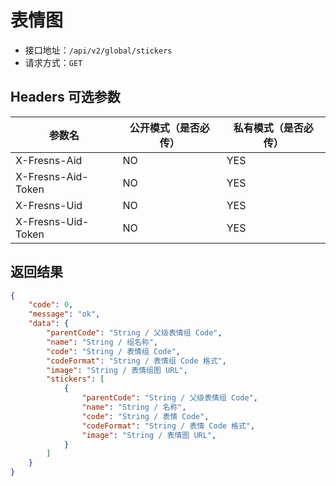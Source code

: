 # 表情图

- 接口地址：`/api/v2/global/stickers`
- 请求方式：`GET`

## Headers 可选参数

| 参数名 | 公开模式（是否必传） | 私有模式（是否必传） |
| --- | --- | --- |
| X-Fresns-Aid | NO | YES |
| X-Fresns-Aid-Token | NO | YES |
| X-Fresns-Uid | NO | YES |
| X-Fresns-Uid-Token | NO | YES |

## 返回结果

```json
{
    "code": 0,
    "message": "ok",
    "data": {
        "parentCode": "String / 父级表情组 Code",
        "name": "String / 组名称",
        "code": "String / 表情组 Code",
        "codeFormat": "String / 表情组 Code 格式",
        "image": "String / 表情组图 URL",
        "stickers": [
            {
                "parentCode": "String / 父级表情组 Code",
                "name": "String / 名称",
                "code": "String / 表情 Code",
                "codeFormat": "String / 表情 Code 格式",
                "image": "String / 表情图 URL",
            }
        ]
    }
}
```
